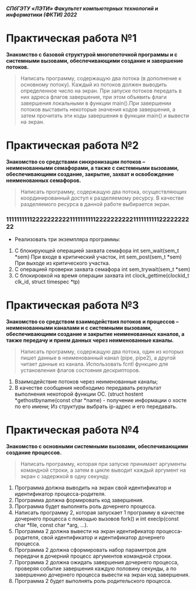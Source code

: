 ***СПбГЭТУ «ЛЭТИ»
Факультет компьютерных технологий и информатики (ФКТИ) 2022***
# Практическая работа №1
**Знакомство с базовой структурой многопоточной программы и с системными вызовами, обеспечивающими создание и завершение потоков.**
>Написать программу, содержащую два потока (в дополнение к основному потоку). Каждый из потоков должен выводить определенное число на экран.
При запуске потоков передать в них адреса флагов завершения, при этом объявить флаги завершения локальными в функции main().При завершении потоков выставить некоторые значения кодов завершения, а затем прочитать эти коды завершения в функции main() и вывести на экран.
# Практическая работа №2
**Знакомство со средствами синхронизации потоков – неименованными семафорами, а также с системными вызовами, обеспечивающими создание, закрытие, захват и освобождение неименованных семафоров.**
>Написать программу, содержащую два потока, осуществляющих координированный доступ к разделяемому ресурсу. В качестве разделяемого ресурса в данной работе выбирается экран.

### 111111111122222222221111111111222222222211111111112222222222
- Реализовать три экземпляра программы:
1. С блокирующей операцией захвата семафора int sem_wait(sem_t *sem) При входе в критический участок, int sem_post(sem_t *sem) При выходе из критического участка.
2. С операцией проверки захвата семафора int sem_trywait(sem_t *sem) 
3. С блокировкой на время операции захвата int clock_gettime(clockid_t clk_id, struct timespec *tp)
# Практическая работа №3
**Знакомство со средством взаимодействия потоков и процессов – неименованными каналами и с системными вызовами, обеспечивающими создание и закрытие неименованных каналов, а также передачу и прием данных через неименованные каналы.**
>Написать программу, содержащую два потока, один из которых пишет данные в неименованный канал (pipe, pipe2), а другой читает данные из канала.
>Использовать fcntl функцию для установления флагов состояния дескрипторов.
1. Взаимодействие потоков через неименованные каналы;
2. В качестве сообщения необходимо передавать результат выполнения некоторой функции ОС. (struct hostent *gethostbyname(const char *name) - получение информации о хосте по его имени; Из структуры выбрать ip-адрес и его передавать.
# Практическая работа №4
**Знакомство с основными системными вызовами, обеспечивающими создание процессов.**
>Написать программу, которая при запуске принимает аргументы командной строки, а затем в цикле выводит каждый аргумент на экран с задержкой в одну секунду.
1. Программа  должна выводить на экран свой идентификатор и идентификатор процесса-родителя.
2. Программа  должна формировать код завершения.
3. Программа  будет выполнять роль дочернего процесса.
4. Написать программу 2, которая запускает 1 программу в качестве дочернего процесса с помощью вызовов fork() и int execlp(const char *file, const char *arg, ...).
5. Программа 2 должна вывести на экран идентификатор процесса-родителя, свой идентификатор и идентификатор дочернего процесса.
6. Программа 2 должна сформировать набор параметров для передачи в дочерний процесс аргументов командной строки.
7. Программа 2 должна ожидать завершения дочернего процесса, проверяя событие завершения каждую половину секунды, а по завершению дочернего процесса вывести на экран код завершения.
8. Программа 2 будет выполнять роль родительского процесса.
